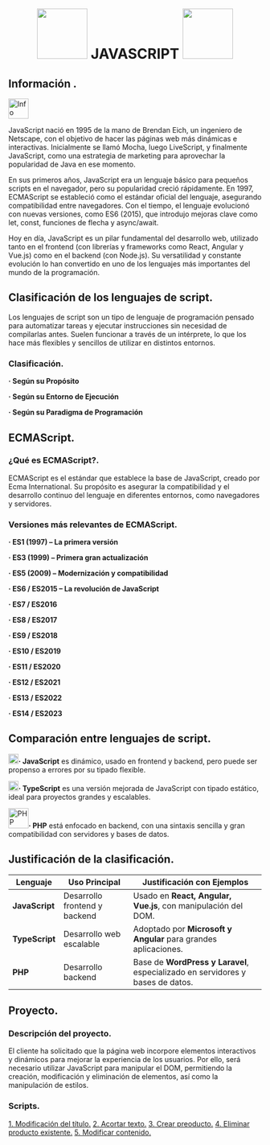 <h1 align="center">
  <img src= "https://upload.wikimedia.org/wikipedia/commons/6/6a/JavaScript-logo.png" width="100">
  JAVASCRIPT
  <img src= "https://upload.wikimedia.org/wikipedia/commons/6/6a/JavaScript-logo.png" width="100">

</h1>

## Información .
<img src="https://cdn.pixabay.com/photo/2013/07/13/13/21/information-160885_640.png" alt="Info Icon" width="40">


JavaScript nació en 1995 de la mano de Brendan Eich, un ingeniero de Netscape, con el objetivo de hacer las páginas web más dinámicas e interactivas. Inicialmente se llamó Mocha, luego LiveScript, y finalmente JavaScript, como una estrategia de marketing para aprovechar la popularidad de Java en ese momento.

En sus primeros años, JavaScript era un lenguaje básico para pequeños scripts en el navegador, pero su popularidad creció rápidamente. En 1997, ECMAScript se estableció como el estándar oficial del lenguaje, asegurando compatibilidad entre navegadores. Con el tiempo, el lenguaje evolucionó con nuevas versiones, como ES6 (2015), que introdujo mejoras clave como let, const, funciones de flecha y async/await.

Hoy en día, JavaScript es un pilar fundamental del desarrollo web, utilizado tanto en el frontend (con librerías y frameworks como React, Angular y Vue.js) como en el backend (con Node.js). Su versatilidad y constante evolución lo han convertido en uno de los lenguajes más importantes del mundo de la programación.

## Clasificación de los lenguajes de script.
Los lenguajes de script son un tipo de lenguaje de programación pensado para automatizar tareas y ejecutar instrucciones sin necesidad de compilarlas antes. Suelen funcionar a través de un intérprete, lo que los hace más flexibles y sencillos de utilizar en distintos entornos.
### Clasificación.
**· Según su Propósito**

**· Según su Entorno de Ejecución**

**· Según su Paradigma de Programación**

## ECMAScript.
### ¿Qué es ECMAScript?.
ECMAScript es el estándar que establece la base de JavaScript, creado por Ecma International. Su propósito es asegurar la compatibilidad y el desarrollo continuo del lenguaje en diferentes entornos, como navegadores y servidores.

### Versiones más relevantes de ECMAScript.
**· ES1 (1997) – La primera versión**

**· ES3 (1999) – Primera gran actualización**

**· ES5 (2009) – Modernización y compatibilidad**

**· ES6 / ES2015 – La revolución de JavaScript**

**· ES7 / ES2016**

**· ES8 / ES2017**

**· ES9 / ES2018**

**· ES10 / ES2019**

**· ES11 / ES2020**

**· ES12 / ES2021**

**· ES13 / ES2022**

**· ES14 / ES2023**

## Comparación entre lenguajes de script.
<img src= "https://upload.wikimedia.org/wikipedia/commons/6/6a/JavaScript-logo.png" width="20">**· JavaScript** es dinámico, usado en frontend y backend, pero puede ser propenso a errores por su tipado flexible.

<img src="https://upload.wikimedia.org/wikipedia/commons/4/4c/Typescript_logo_2020.svg" alt="TypeScript Logo" width="20">**· TypeScript** es una versión mejorada de JavaScript con tipado estático, ideal para proyectos grandes y escalables.

<img src="https://upload.wikimedia.org/wikipedia/commons/2/27/PHP-logo.svg" alt="PHP Logo" width="40">**· PHP** está enfocado en backend, con una sintaxis sencilla y gran compatibilidad con servidores y bases de datos.

## Justificación de la clasificación.

| Lenguaje     | Uso Principal | Justificación con Ejemplos |
|--------------|---------------|----------------------------|
| **JavaScript** | Desarrollo frontend y backend | Usado en **React, Angular, Vue.js**, con manipulación del DOM. |
| **TypeScript** | Desarrollo web escalable | Adoptado por **Microsoft y Angular** para grandes aplicaciones. |
| **PHP**        | Desarrollo backend | Base de **WordPress y Laravel**, especializado en servidores y bases de datos. |


## Proyecto.

### Descripción del proyecto.
El cliente ha solicitado que la página web incorpore elementos interactivos y dinámicos para mejorar la experiencia de los usuarios. Por ello, será necesario utilizar JavaScript para manipular el DOM, permitiendo la creación, modificación y eliminación de elementos, así como la manipulación de estilos.

### Scripts.
[1. Modificación del título.](https://github.com/erneupa/CodesFLY/blob/main/js/Explicaciones/ModificaciónTítulo.md)
[2. Acortar texto.](https://github.com/erneupa/CodesFLY/blob/main/js/Explicaciones/AcortarTexto.md)
[3. Crear preoducto.](https://github.com/erneupa/CodesFLY/blob/main/js/Explicaciones/CrearProducto.md)
[4. Eliminar producto existente.](https://github.com/erneupa/CodesFLY/blob/main/js/Explicaciones/EliminarProducto.md)
[5. Modificar contenido.](https://github.com/erneupa/CodesFLY/blob/main/js/Explicaciones/ModificarContenido.md)


